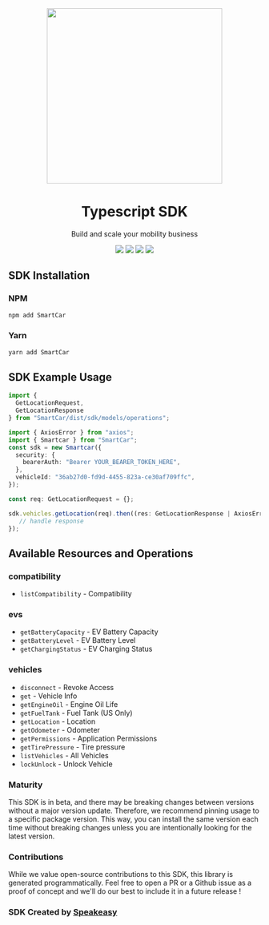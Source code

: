 <div align="center">
    <img src="https://user-images.githubusercontent.com/6267663/232771888-a65b182b-9ae7-42f3-9bbe-85658a61b9e3.svg" width="350px">
    <h1>Typescript SDK</h1>
   <p>Build and scale your mobility business</p>
   <a href="https://smartcar.com/docs/api/"><img src="https://img.shields.io/static/v1?label=Docs&message=API Ref&color=000&style=for-the-badge" /></a>
   <a href="https://github.com/speakeasy-sdks/smartcar-ts/actions"><img src="https://img.shields.io/github/actions/workflow/status/speakeasy-sdks/smartcar-ts/speakeasy_sdk_generation.yml?style=for-the-badge" /></a>
  <a href="https://opensource.org/licenses/MIT"><img src="https://img.shields.io/badge/License-MIT-blue.svg?style=for-the-badge" /></a>
  <a href="https://github.com/speakeasy-sdks/smartcar-ts/releases"><img src="https://img.shields.io/github/v/release/speakeasy-sdks/smartcar-ts?sort=semver&style=for-the-badge" /></a>
</div>

<!-- Start SDK Installation -->
## SDK Installation

### NPM

```bash
npm add SmartCar
```

### Yarn

```bash
yarn add SmartCar
```
<!-- End SDK Installation -->

## SDK Example Usage
<!-- Start SDK Example Usage -->
```typescript
import {
  GetLocationRequest,
  GetLocationResponse
} from "SmartCar/dist/sdk/models/operations";

import { AxiosError } from "axios";
import { Smartcar } from "SmartCar";
const sdk = new Smartcar({
  security: {
    bearerAuth: "Bearer YOUR_BEARER_TOKEN_HERE",
  },
  vehicleId: "36ab27d0-fd9d-4455-823a-ce30af709ffc",
});

const req: GetLocationRequest = {};

sdk.vehicles.getLocation(req).then((res: GetLocationResponse | AxiosError) => {
   // handle response
});
```
<!-- End SDK Example Usage -->

<!-- Start SDK Available Operations -->
## Available Resources and Operations


### compatibility

* `listCompatibility` - Compatibility

### evs

* `getBatteryCapacity` - EV Battery Capacity
* `getBatteryLevel` - EV Battery Level
* `getChargingStatus` - EV Charging Status

### vehicles

* `disconnect` - Revoke Access
* `get` - Vehicle Info
* `getEngineOil` - Engine Oil Life
* `getFuelTank` - Fuel Tank (US Only)
* `getLocation` - Location
* `getOdometer` - Odometer
* `getPermissions` - Application Permissions
* `getTirePressure` - Tire pressure
* `listVehicles` - All Vehicles
* `lockUnlock` - Unlock Vehicle
<!-- End SDK Available Operations -->

### Maturity

This SDK is in beta, and there may be breaking changes between versions without a major version update. Therefore, we recommend pinning usage
to a specific package version. This way, you can install the same version each time without breaking changes unless you are intentionally
looking for the latest version.

### Contributions

While we value open-source contributions to this SDK, this library is generated programmatically.
Feel free to open a PR or a Github issue as a proof of concept and we'll do our best to include it in a future release !

### SDK Created by [Speakeasy](https://docs.speakeasyapi.dev/docs/using-speakeasy/client-sdks)

